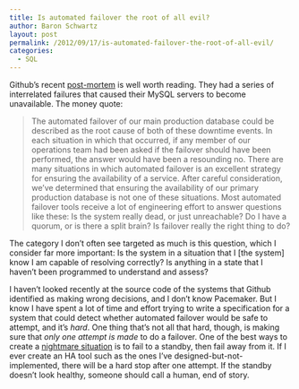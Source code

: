 ```yaml
---
title: Is automated failover the root of all evil?
author: Baron Schwartz
layout: post
permalink: /2012/09/17/is-automated-failover-the-root-of-all-evil/
categories:
  - SQL
---
```

Github&#8217;s recent [post-mortem][1] is well worth reading. They had a series of interrelated failures that caused their MySQL servers to become unavailable. The money quote:

> The automated failover of our main production database could be described as the root cause of both of these downtime events. In each situation in which that occurred, if any member of our operations team had been asked if the failover should have been performed, the answer would have been a resounding no. There are many situations in which automated failover is an excellent strategy for ensuring the availability of a service. After careful consideration, we&#8217;ve determined that ensuring the availability of our primary production database is not one of these situations.
Most automated failover tools receive a lot of engineering effort to answer questions like these: Is the system really dead, or just unreachable? Do I have a quorum, or is there a split brain? Is failover really the right thing to do?

The category I don&#8217;t often see targeted as much is this question, which I consider far more important: Is the system in a situation that I [the system] know I am capable of resolving correctly? Is anything in a state that I haven&#8217;t been programmed to understand and assess?

I haven&#8217;t looked recently at the source code of the systems that Github identified as making wrong decisions, and I don&#8217;t know Pacemaker. But I know I have spent a lot of time and effort trying to write a specification for a system that could detect whether automated failover would be safe to attempt, and it&#8217;s *hard*. One thing that&#8217;s not all that hard, though, is making sure that *only one attempt is made* to do a failover. One of the best ways to create a [nightmare situation][2] is to fail to a standby, then fail away from it. If I ever create an HA tool such as the ones I&#8217;ve designed-but-not-implemented, there will be a hard stop after one attempt. If the standby doesn&#8217;t look healthy, someone should call a human, end of story.

 [1]: https://github.com/blog/1261-github-availability-this-week
 [2]: http://www.xaprb.com/blog/2011/05/04/whats-wrong-with-mmm/